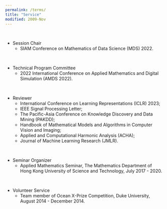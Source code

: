 ```yaml
---
permalink: /terms/
title: "Service"
modified: 2009-Nov
---
```

<br>

* Session Chair  
  - SIAM Conference on Mathematics of Data Science (MDS) 2022.

<br>

* Technical Program Committee  
  - 2022 International Conference on Applied Mathematics and Digital Simulation (AMDS 2022).

<br>

* Reviewer   
  - International Conference on Learning Representations (ICLR) 2023;
  - IEEE Signal Processing Letter; 
  - The Pacific-Asia Conference on Knowledge Discovery and Data Mining (PAKDD); 
  - Handbook of Mathematical Models and Algorithms in Computer Vision and Imaging; 
  - Applied and Computational Harmonic Analysis (ACHA); 
  - Journal of Machine Learning Research (JMLR).

<br>

* Seminar Organizer
  - Applied Mathematics Seminar, The Mathematics Department of Hong Kong University of Science and Technology, July 2017 - 2020.

<br>

* Volunteer Service 
  - Team member of Ocean X-Prize Competition, Duke University, August 2014 - December 2014. 


